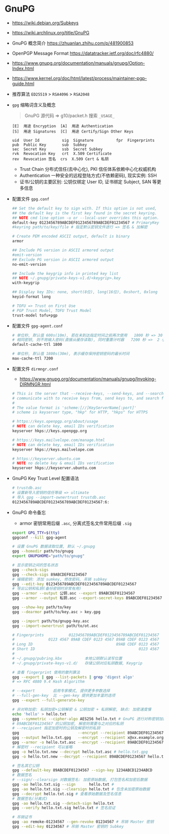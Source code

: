 # GnuPG

- https://wiki.debian.org/Subkeys
- https://wiki.archlinux.org/title/GnuPG
- GnuPG 概念简介 https://zhuanlan.zhihu.com/p/481900853
- OpenPGP Message Format https://datatracker.ietf.org/doc/rfc4880/
- https://www.gnupg.org/documentation/manuals/gnupg/Option-Index.html
- https://www.kernel.org/doc/html/latest/process/maintainer-pgp-guide.html

- 推荐算法 `ED25519` > `RSA4096` > `RSA2048`

- `gpg` 缩略词含义及概念

  > GnuPG 源代码 => g10/packet.h 搜索 `_USAGE_`

  ```
  [E]  用途 Encryption  [A]  用途 Authentication
  [S]  用途 Signatures  [C]  用途 Certify/Sign Other Keys

  uid  User Id          sig  Signature          fpr  Fingerprints
  pub  Public Key       sub  Subkey
  sec  Secret Key       ssb  Secret Subkey
  rvk  Revocation Key   crt  X.509 Certificate
  rev  Revocation 签名  crs  X.509 Cert & 私钥
  ```

  - Trust Chain 分布式信任(去中心化), PKI 信任体系依赖中心化权威机构
  - Authentication 一种安全的远程登陆方式(不依赖密码), 现实实例: SSH
  - 证书/公钥的主要区别: 公钥仅绑定 User ID, 证书绑定 Subject, SAN 等更多信息

- 配置文件 `gpg.conf`

  ```bash
  ## Set the default key to sign with. If this option is not used,
  ## the default key is the first key found in the secret keyring.
  ## NOTE cmd line option -u or --local-user overrides this option.
  default-key 0123456789ABCDEF0123456789ABCDEF01234567 # PrimaryKey
  #keyring path/to/key/file # 指定默认密钥文件进行 => 签名 & 加解密

  # Create PEM encoded ASCII output, default is binary
  armor

  ## Include PG version in ASCII armored output
  #emit-version
  ## Exclude PG version in ASCII armored output
  no-emit-version

  ## Include the keygrip info in printed key list
  ## NOTE ~/.gnupg/private-keys-v1.d/<keygrip>.key
  with-keygrip

  ## Display key IDs: none, short(8位), long(16位), 0xshort, 0xlong
  keyid-format long

  # TOFU => Trust on First Use
  # PGP Trust Model, TOFU Trust Model
  trust-model tofu+pgp
  ```

- 配置文件 `gpg-agent.conf`

  ```bash
  # 单位秒, 默认值 600s(10m), 若在未到达指定时间之前再次使用   1800 秒 => 30 分钟
  # 相同密钥, 则不用输入密码(直接从缓存读取), 同时重置计时器   7200 秒 =>  2 小时
  default-cache-ttl 1800

  # 单位秒, 默认值 1800s(30m), 表示缓存保持密钥密码的最长时间
  max-cache-ttl 7200
  ```

- 配置文件 `dirmngr.conf`

  * https://www.gnupg.org/documentation/manuals/gnupg/Invoking-DIRMNGR.html

  ```bash
  # This is the server that --receive-keys, --send-keys, and --search-keys will
  # communicate with to receive keys from, send keys to, and search for keys on
  #
  # The value format is 'scheme:[//]KeyServerName[:port]'
  # scheme is keyserver type, "hkp" for HTTP, "hkps" for HTTPS

  # https://keys.openpgp.org/about/usage
  # NOTE can delete key, email IDs verification
  keyserver hkps://keys.openpgp.org

  # https://keys.mailvelope.com/manage.html
  # NOTE can delete key, email IDs verification
  keyserver hkps://keys.mailvelope.com

  # https://keyserver.ubuntu.com
  # NOTE no delete key & email IDs verification
  keyserver hkps://keyserver.ubuntu.com
  ```

- GnuPG Key Trust Level 配置语法

  ```bash
  # trustdb.asc
  # 设置新导入密钥的信任等级 => ultimate
  # 导入 gpg --import-ownertrust trustdb.asc
  0123456789ABCDEF0123456789ABCDEF01234567:6:
  ```

- GnuPG 命令备忘

  - armor 密钥常用后缀 `.asc`, 分离式签名文件常用后缀 `.sig`

  ```bash
  export GPG_TTY=$(tty)
  gpgconf --kill gpg-agent

  # 设置 GnuPG 数据读取位置, 默认 ~/.gnupg
  gpg --homedir path/to/gnupg
  export GNUPGHOME="path/to/gnupg"

  # 显示密钥之间的签名状态
  gpg --check-sigs
  gpg --check-sigs 89ABCDEF01234567
  # 编辑密钥: 添加 sumkey, 修改密码, 吊销 subkey
  gpg --edit-key 0123456789ABCDEF0123456789ABCDEF01234567
  # 导出公钥和私钥(备份密钥时非常有用)
  gpg --armor --output 公钥.asc --export 89ABCDEF01234567
  gpg --armor --output 私钥.asc --export-secret-keys 89ABCDEF01234567

  gpg --show-key path/to/key
  gpg --dearmor path/to/key.asc > key.gpg

  gpg --import path/to/gnupg-key.asc
  gpg --import-ownertrust path/to/ot.asc

  # Fingerprints           0123456789ABCDEF0123456789ABCDEF01234567
  #               0123 4567 89AB CDEF 0123 4567 89AB CDEF 0123 4567
  # Long ID                                     89AB CDEF 0123 4567
  # Short ID                                              0123 4567
  #
  # ~/.gnupg/pubring.kbx          本地公钥默认读写位置
  # ~/.gnupg/private-keys-v1.d/   存储公钥对应私钥数据, Keygrip

  # 查看 fingerprint 使用的散列算法
  gpg --export | gpg --list-packets | grep 'digest algo'
  # => RFC 4880 9.4 Hash Algorithm

  # --expert        启用专家模式, 提供更多参数选择
  # --full-gen-key  比 --gen-key 提供更加丰富的选项
  gpg --expert --full-generate-key

  # 非对称加密: 私钥加密+公钥解密 & 公钥加密 + 私钥解密, 缺点: 加密速度慢
  echo 'hello' > hello.txt
  gpg --symmetric --cipher-algo AES256 hello.txt # GnuPG 进行对称密钥加密
  # 89ABCDEF01234567 的公钥加密, 解密则需要与之对应的私钥
  # --recipient 指定加密时的公钥及解密时的私钥
  gpg                          --encrypt --recipient 89ABCDEF01234567 hello.txt
  gpg --output hello.txt.gpg   --encrypt --recipient x@xx.example.org hello.txt
  gpg --armor -o hello.txt.asc --encrypt --recipient 89ABCDEF01234567 hello.txt
  # 解密时 --recipient 可以省略
  gpg -o hello.txt.new --decrypt hello.txt.asc # hello.txt.gpg
  gpg -o hello.txt.new --decrypt --recipient 89ABCDEF01234567 hello.txt.asc

  # 签名其它公钥
  gpg --default-key 89ABCDEF01234567 --sign-key 1234ABCD1234ABCD
  # 数据签名
  # --sign/--clearsign 对数据签名: 加密原始数据, 打包签名和加密后数据
  gpg -ao hello.txt.sig --sign      hello.txt #
  gpg -ao hello.txt.sig --clearsign hello.txt # 包含未加密原始数据
  gpg --decrypt hello.txt.sig # 查看原始数据及签名信息
  # 数据签名(分离式)
  gpg -ao hello.txt.sig --detach-sign hello.txt
  gpg --verify hello.txt.sig hello.txt # 签名验证

  # 吊销证书
  gpg -ao remoke-01234567 --gen-revoke 01234567 # 吊销 Master 密钥
  gpg --edit-key 01234567 # 吊销 Master 密钥的 Subkey
  ```
